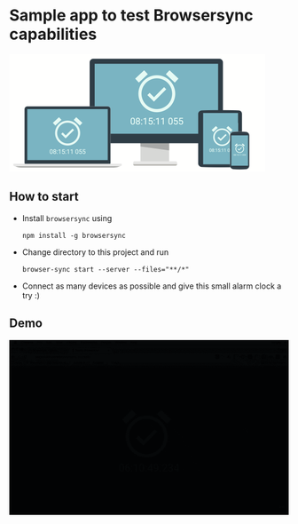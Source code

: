 # Sample app to test Browsersync capabilities

![Browsersync example app](https://raw.githubusercontent.com/sergeylukin/browsersync-example/master/extras/cover.png)

## How to start

- Install `browsersync` using

  ```
  npm install -g browsersync
  ```

- Change directory to this project and run

  ```
  browser-sync start --server --files="**/*"
  ```

- Connect as many devices as possible and give this small alarm clock a try :)

## Demo

![Browsersync example app demo usage](https://raw.githubusercontent.com/sergeylukin/browsersync-example/master/extras/demo.gif)
